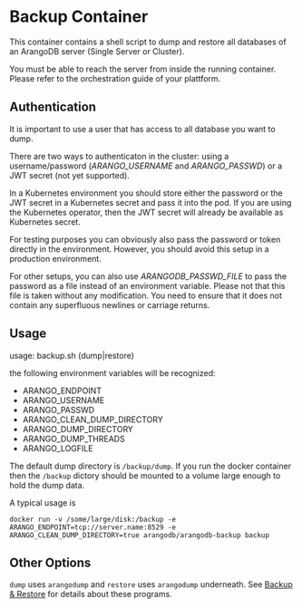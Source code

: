 # Backup Container

This container contains a shell script to dump and restore all
databases of an ArangoDB server (Single Server or Cluster).

You must be able to reach the server from inside the running
container. Please refer to the orchestration guide of your
plattform.

## Authentication

It is important to use a user that has access to all database
you want to dump.

There are two ways to authenticaton in the cluster: using a
username/password (*ARANGO_USERNAME* and *ARANGO_PASSWD*) or a JWT
secret (not yet supported).

In a Kubernetes environment you should store either the password or
the JWT secret in a Kubernetes secret and pass it into the pod. If you
are using the Kubernetes operator, then the JWT secret will already be
available as Kubernetes secret.

For testing purposes you can obviously also pass the password or token
directly in the environment. However, you should avoid this setup in a
production environment.

For other setups, you can also use *ARANGODB_PASSWD_FILE* to pass the
password as a file instead of an environment variable. Please not that
this file is taken without any modification. You need to ensure that
it does not contain any superfluous newlines or carriage returns.

## Usage

usage: backup.sh (dump|restore) <passthrough options>

the following environment variables will be recognized:
 - ARANGO_ENDPOINT
 - ARANGO_USERNAME
 - ARANGO_PASSWD
 - ARANGO_CLEAN_DUMP_DIRECTORY
 - ARANGO_DUMP_DIRECTORY
 - ARANGO_DUMP_THREADS
 - ARANGO_LOGFILE

The default dump directory is `/backup/dump`. If you run the docker
container then the `/backup` dictory should be mounted to a volume
large enough to hold the dump data.

A typical usage is

    docker run -v /some/large/disk:/backup -e ARANGO_ENDPOINT=tcp://server.name:8529 -e ARANGO_CLEAN_DUMP_DIRECTORY=true arangodb/arangodb-backup backup

## Other Options

`dump` uses `arangodump` and `restore` uses `arangodump` underneath. See [Backup & Restore](https://docs.arangodb.com/3.4/Manual/BackupRestore/)
for details about these programs.
